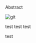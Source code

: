 Abstract

![git](https://raw.githubusercontent.com/ucb-stat159/stat159-fall-2016/master/projects/proj01/images/git-logo.png)

test test test

test